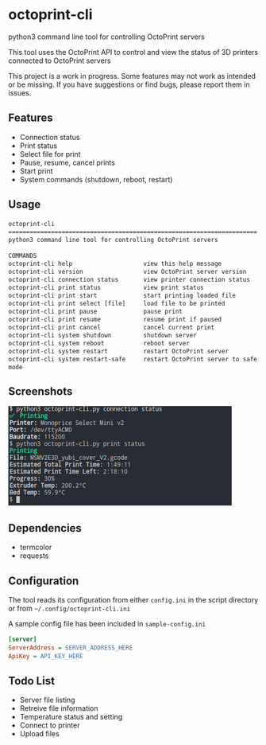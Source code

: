 # octoprint-cli

python3 command line tool for controlling OctoPrint servers

This tool uses the OctoPrint API to control and view the status of 3D printers connected to OctoPrint servers

This project is a work in progress. Some features may not work as intended or be missing. If you have suggestions or find bugs, please report them in issues.

## Features

* Connection status
* Print status
* Select file for print
* Pause, resume, cancel prints
* Start print
* System commands (shutdown, reboot, restart)

## Usage

```
octoprint-cli
======================================================================
python3 command line tool for controlling OctoPrint servers

COMMANDS
octoprint-cli help                    view this help message
octoprint-cli version                 view OctoPrint server version
octoprint-cli connection status       view printer connection status
octoprint-cli print status            view print status
octoprint-cli print start             start printing loaded file
octoprint-cli print select [file]     load file to be printed
octoprint-cli print pause             pause print
octoprint-cli print resume            resume print if paused
octoprint-cli print cancel            cancel current print
octoprint-cli system shutdown         shutdown server
octoprint-cli system reboot           reboot server
octoprint-cli system restart          restart OctoPrint server
octoprint-cli system restart-safe     restart OctoPrint server to safe mode
```

## Screenshots

![status commands](screenshots/print-status.png)

## Dependencies

* termcolor
* requests

## Configuration

The tool reads its configuration from either `config.ini` in the script directory or from `~/.config/octoprint-cli.ini`

A sample config file has been included in `sample-config.ini`

```ini
[server]
ServerAddress = SERVER_ADDRESS_HERE
ApiKey = API_KEY_HERE
```

## Todo List

* Server file listing
* Retreive file information
* Temperature status and setting
* Connect to printer
* Upload files
